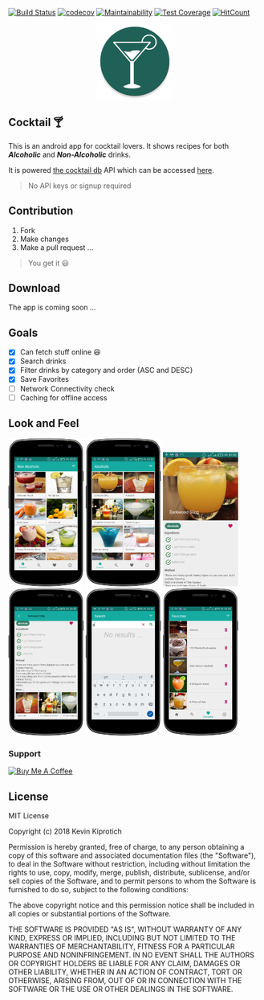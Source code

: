 ﻿[![Build Status](https://travis-ci.org/Kevin-Kip/CircleImage.svg?branch=master)](https://travis-ci.org/Kevin-Kip/CircleImage) [![codecov](https://codecov.io/gh/Kevin-Kip/Cocktail/branch/master/graph/badge.svg)](https://codecov.io/gh/Kevin-Kip/Cocktail) [![Maintainability](https://api.codeclimate.com/v1/badges/46c666ccab9397634847/maintainability)](https://codeclimate.com/github/Kevin-Kip/Cocktail/maintainability) [![Test Coverage](https://api.codeclimate.com/v1/badges/46c666ccab9397634847/test_coverage)](https://codeclimate.com/github/Kevin-Kip/Cocktail/test_coverage)  [![HitCount](http://hits.dwyl.io/Kevin-Kip/Cocktail.svg)](http://hits.dwyl.io/Kevin-Kip/Cocktail) 

<center><img src="art/ic_launcher_web.png" width="150"></center>

## Cocktail  :cocktail: 
This is an android app for cocktail lovers. It shows recipes for both _**Alcoholic**_ and _**Non-Alcoholic**_ drinks.

It is powered [the cocktail db](https://thecocktaildb.com) API which can be accessed [here](https://thecocktaildb.com/api.php). 
>No API keys or signup required

## Contribution
1. Fork
2. Make changes
3. Make a pull request ...
>You get it :smiley: 

## Download
The app is coming soon ...

## Goals
- [x] Can fetch stuff online :laughing:
- [x] Search drinks
- [x] Filter drinks by category and order {ASC and DESC}
- [x] Save Favorites
- [ ] Network Connectivity check
- [ ] Caching for offline access  

## Look and Feel
<img src="art/device1.png" width="150"> <img src="art/device2.png" width="150">
<img src="art/device3.png" width="150"> <img src="art/device4.png" width="150">
<img src="art/device5.png" width="150"> <img src="art/device6.png" width="150">

### Support
<a href="https://www.buymeacoffee.com/CHFudJf9j" target="_blank"><img src="https://www.buymeacoffee.com/assets/img/custom_images/purple_img.png" alt="Buy Me A Coffee" style="height: auto !important;width: auto !important;" ></a>

## License
MIT License

Copyright (c) 2018 Kevin Kiprotich

Permission is hereby granted, free of charge, to any person obtaining a copy
of this software and associated documentation files (the "Software"), to deal
in the Software without restriction, including without limitation the rights
to use, copy, modify, merge, publish, distribute, sublicense, and/or sell
copies of the Software, and to permit persons to whom the Software is
furnished to do so, subject to the following conditions:

The above copyright notice and this permission notice shall be included in all
copies or substantial portions of the Software.

THE SOFTWARE IS PROVIDED "AS IS", WITHOUT WARRANTY OF ANY KIND, EXPRESS OR
IMPLIED, INCLUDING BUT NOT LIMITED TO THE WARRANTIES OF MERCHANTABILITY,
FITNESS FOR A PARTICULAR PURPOSE AND NONINFRINGEMENT. IN NO EVENT SHALL THE
AUTHORS OR COPYRIGHT HOLDERS BE LIABLE FOR ANY CLAIM, DAMAGES OR OTHER
LIABILITY, WHETHER IN AN ACTION OF CONTRACT, TORT OR OTHERWISE, ARISING FROM,
OUT OF OR IN CONNECTION WITH THE SOFTWARE OR THE USE OR OTHER DEALINGS IN THE
SOFTWARE.